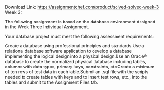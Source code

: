 Download Link: https://assignmentchef.com/product/solved-solved-week-3
<br>
Week 3:

The following assignment is based on the database environment designed in the Week Three Individual Assignment.

Your database project must meet the following assessment requirements:

Create a database using professional principles and standards.Use a relational database software application to develop a database implementing the logical design into a physical design.Use an Oracle® database to create the normalized physical database including tables, columns with data types, primary keys, constraints, etc.Create a minimum of ten rows of test data in each table.Submit an .sql file with the scripts needed to create tables with keys and to insert test rows, etc., into the tables and submit to the Assignment Files tab.